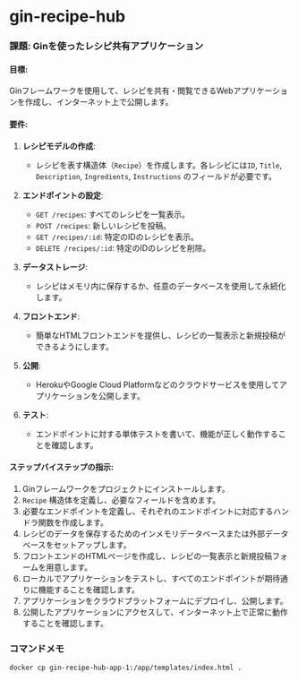 # gin-recipe-hub

### 課題: Ginを使ったレシピ共有アプリケーション

#### 目標:
Ginフレームワークを使用して、レシピを共有・閲覧できるWebアプリケーションを作成し、インターネット上で公開します。

#### 要件:

1. **レシピモデルの作成**:
   - レシピを表す構造体（`Recipe`）を作成します。各レシピには`ID`, `Title`, `Description`, `Ingredients`, `Instructions` のフィールドが必要です。

2. **エンドポイントの設定**:
   - `GET /recipes`: すべてのレシピを一覧表示。
   - `POST /recipes`: 新しいレシピを投稿。
   - `GET /recipes/:id`: 特定のIDのレシピを表示。
   - `DELETE /recipes/:id`: 特定のIDのレシピを削除。

3. **データストレージ**:
   - レシピはメモリ内に保存するか、任意のデータベースを使用して永続化します。

4. **フロントエンド**:
   - 簡単なHTMLフロントエンドを提供し、レシピの一覧表示と新規投稿ができるようにします。

5. **公開**:
   - HerokuやGoogle Cloud Platformなどのクラウドサービスを使用してアプリケーションを公開します。

6. **テスト**:
   - エンドポイントに対する単体テストを書いて、機能が正しく動作することを確認します。

#### ステップバイステップの指示:

1. Ginフレームワークをプロジェクトにインストールします。
2. `Recipe` 構造体を定義し、必要なフィールドを含めます。
3. 必要なエンドポイントを定義し、それぞれのエンドポイントに対応するハンドラ関数を作成します。
4. レシピのデータを保存するためのインメモリデータベースまたは外部データベースをセットアップします。
5. フロントエンドのHTMLページを作成し、レシピの一覧表示と新規投稿フォームを用意します。
6. ローカルでアプリケーションをテストし、すべてのエンドポイントが期待通りに機能することを確認します。
7. アプリケーションをクラウドプラットフォームにデプロイし、公開します。
8. 公開したアプリケーションにアクセスして、インターネット上で正常に動作することを確認します。

### コマンドメモ

```
docker cp gin-recipe-hub-app-1:/app/templates/index.html .
```